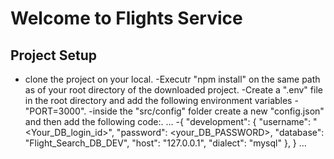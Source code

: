 # Welcome to Flights Service

## Project Setup
- clone the project on your local.
-Executr "npm install" on the same path as of your root directory of the downloaded project.
-Create a ".env" file in the root directory and add the following environment variables
-"PORT=3000".
-inside the "src/config" folder create a new "config.json" and then add the following code:.
...
-{
  "development": {
    "username": "<Your_DB_login_id>",
    "password": <your_DB_PASSWORD>,
    "database": "Flight_Search_DB_DEV",
    "host": "127.0.0.1",
    "dialect": "mysql"
  },
}
...